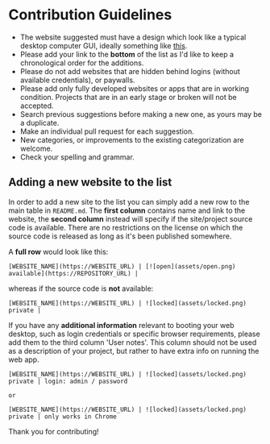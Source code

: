 # Contribution Guidelines

* The website suggested must have a design which look like a typical desktop computer GUI, ideally something like [this](https://en.wikipedia.org/wiki/Graphical_user_interface#Examples).
* Please add your link to the **bottom** of the list as I'd like to keep a chronological order for the additions.
* Please do not add websites that are hidden behind logins (without available credentials), or paywalls.
* Please add only fully developed websites or apps that are in working condition. Projects that are in an early stage or broken will not be accepted.
* Search previous suggestions before making a new one, as yours may be a duplicate.
* Make an individual pull request for each suggestion.
* New categories, or improvements to the existing categorization are welcome.
* Check your spelling and grammar.

## Adding a new website to the list

In order to add a new site to the list you can simply add a new row to the main table in `README.md`.
The **first column** contains name and link to the website, the **second column** instead will specify if the site/project source code is available. There are no restrictions on the license on which the source code is released as long as it's been published somewhere.

A **full row** would look like this:

```
[WEBSITE_NAME](https://WEBSITE_URL) | [![open](assets/open.png) available](https://REPOSITORY_URL) |
```

whereas if the source code is **not** available:

```
[WEBSITE_NAME](https://WEBSITE_URL) | ![locked](assets/locked.png) private |
```

If you have any **additional information** relevant to booting your web desktop, such as login credentials or specific browser requirements, please add them to the third column 'User notes'. This column should not be used as a description of your project, but rather to have extra info on running the web app.

```
[WEBSITE_NAME](https://WEBSITE_URL) | ![locked](assets/locked.png) private | login: admin / password

or

[WEBSITE_NAME](https://WEBSITE_URL) | ![locked](assets/locked.png) private | only works in Chrome
```

Thank you for contributing!
